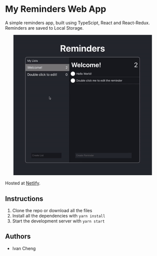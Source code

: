 # My Reminders Web App

A simple reminders app, built using TypeScipt, React and React-Redux. Reminders are saved to Local Storage.

<p align="center">
  <img src="./src/gifs/example.gif" width='450'/>
</p>

Hosted at [Netlify](https://reminders-app.netlify.app/).

## Instructions

1. Clone the repo or download all the files
2. Install all the dependencies with `yarn install`
3. Start the development server with `yarn start`

## Authors

- Ivan Cheng
